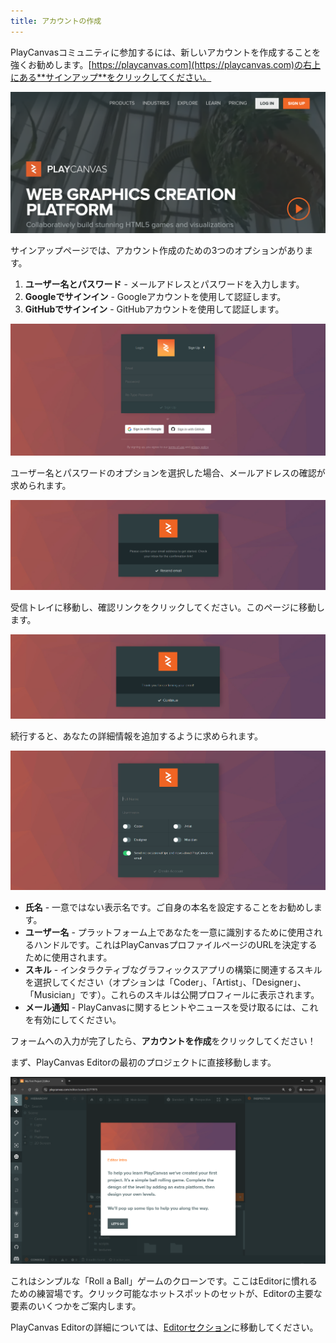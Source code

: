 ```yaml
---
title: アカウントの作成
---
```


PlayCanvasコミュニティに参加するには、新しいアカウントを作成することを強くお勧めします。[https://playcanvas.com](https://playcanvas.com)の右上にある**サインアップ**をクリックしてください。

![サインアップ](/img/user-manual/account-management/user-accounts/sign-up.png)

サインアップページでは、アカウント作成のための3つのオプションがあります。

1. **ユーザー名とパスワード** - メールアドレスとパスワードを入力します。
2. **Googleでサインイン** - Googleアカウントを使用して認証します。
3. **GitHubでサインイン** - GitHubアカウントを使用して認証します。

![サインアップフォーム](/img/user-manual/account-management/user-accounts/sign-up-form.png)

ユーザー名とパスワードのオプションを選択した場合、メールアドレスの確認が求められます。

![メールアドレスの確認](/img/user-manual/account-management/user-accounts/sign-up-confirm-email.png)

受信トレイに移動し、確認リンクをクリックしてください。このページに移動します。

![メールアドレス確認済み](/img/user-manual/account-management/user-accounts/sign-up-email-verified.png)

続行すると、あなたの詳細情報を追加するように求められます。

![詳細フォーム](/img/user-manual/account-management/user-accounts/sign-up-details-form.png)

- **氏名** - 一意ではない表示名です。ご自身の本名を設定することをお勧めします。
- **ユーザー名** - プラットフォーム上であなたを一意に識別するために使用されるハンドルです。これはPlayCanvasプロファイルページのURLを決定するために使用されます。
- **スキル** - インタラクティブなグラフィックスアプリの構築に関連するスキルを選択してください（オプションは「Coder」、「Artist」、「Designer」、「Musician」です）。これらのスキルは公開プロフィールに表示されます。
- **メール通知** - PlayCanvasに関するヒントやニュースを受け取るには、これを有効にしてください。

フォームへの入力が完了したら、**アカウントを作成**をクリックしてください！

まず、PlayCanvas Editorの最初のプロジェクトに直接移動します。

![ロールボール](/img/user-manual/account-management/user-accounts/sign-up-roll-ball.png)

これはシンプルな「Roll a Ball」ゲームのクローンです。ここはEditorに慣れるための練習場です。クリック可能なホットスポットのセットが、Editorの主要な要素のいくつかをご案内します。

PlayCanvas Editorの詳細については、[Editorセクション](../../editor/index.md)に移動してください。
